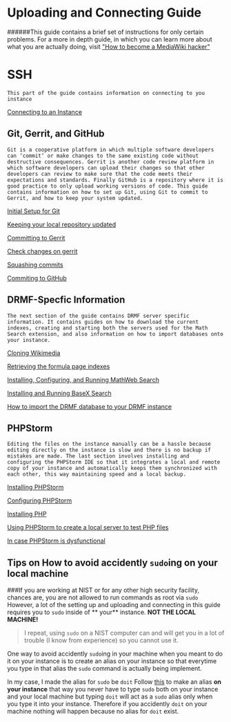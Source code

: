 # Uploading and Connecting Guide
######This guide contains a brief set of instructions for only certain problems. For a more in depth guide, in which you can learn more about what you are actually doing, visit ["How to become a MediaWiki hacker"](https://www.mediawiki.org/wiki/How_to_become_a_MediaWiki_hacker)

# SSH
	This part of the guide contains information on connecting to you instance
[Connecting to an Instance](https://github.com/DRMF/DRMF/blob/master/doc/The%20SSH%20Guide.MD#connecting-to-your-instance)

## Git, Gerrit, and GitHub
	Git is a cooperative platform in which multiple software developers can ‘commit’ or make changes to the same existing code without destructive consequences. Gerrit is another code review platform in which software developers can upload their changes so that other developers can review to make sure that the code meets their expectations and standards. Finally GitHub is a repository where it is good practice to only upload working versions of code. This guide contains information on how to set up Git, using Git to commit to Gerrit, and how to keep your system updated.
[Initial Setup for Git](https://github.com/DRMF/DRMF/blob/master/doc/Git%2C%20Gerrit%2C%20GitHub.MD#initial-setup-for-git)

[Keeping your local repository updated](https://github.com/DRMF/DRMF/blob/master/doc/Git%2C%20Gerrit%2C%20GitHub.MD#keeping-your-local-repository-updated)

[Committing to Gerrit](https://github.com/DRMF/DRMF/blob/master/doc/Git%2C%20Gerrit%2C%20GitHub.MD#committing-to-gerrit)

[Check changes on gerrit](https://github.com/DRMF/DRMF/blob/master/doc/Git%2C%20Gerrit%2C%20GitHub.MD#check-changes-on-gerrit)

[Squashing commits](https://github.com/DRMF/DRMF/blob/master/doc/Git%2C%20Gerrit%2C%20GitHub.MD#squashing-commits)

[Commiting to GitHub](https://github.com/DRMF/DRMF/blob/master/doc/Git%2C%20Gerrit%2C%20GitHub.MD#commiting-to-github)


## DRMF-Specfic Information
	The next section of the guide contains DRMF server specific information. It contains guides on how to download the current indexes, creating and starting both the servers used for the Math Search extension, and also information on how to import databases onto your instance.
[Cloning Wikimedia](https://github.com/DRMF/DRMF/blob/master/doc/DRMF-Specific%20Information.MD#cloning-wikimedia)

[Retrieving the formula page indexes](https://github.com/DRMF/DRMF/blob/master/doc/DRMF-Specific%20Information.MD#retrieving-the-formula-page-indexes)

[Installing, Configuring, and Running MathWeb Search](https://github.com/DRMF/DRMF/blob/master/doc/DRMF-Specific%20Information.MD#installing-configuring-and-running-mathweb-search)

[Installing and Running BaseX Search](https://github.com/DRMF/DRMF/blob/master/doc/DRMF-Specific%20Information.MD#installing-and-running-basex-search)

[How to import the DRMF database to your DRMF instance](https://github.com/DRMF/DRMF/blob/master/doc/DRMF-Specific%20Information.MD#how-to-import-the-drmf-database-to-your-drmf-instance)


## PHPStorm
	Editing the files on the instance manually can be a hassle because editing directly on the instance is slow and there is no backup if mistakes are made. The last section involves installing and configuring the PHPStorm IDE so that it integrates a local and remote copy of your instance and automatically keeps them synchronized with each other, this way maintaining speed and a local backup.
[Installing PHPStorm](https://github.com/DRMF/DRMF/blob/master/doc/PHPStorm.MD#installing-phpstorm)

[Configuring PHPStorm](https://github.com/DRMF/DRMF/blob/master/doc/PHPStorm.MD#configuring-phpstorm)

[Installing PHP](https://github.com/DRMF/DRMF/blob/master/doc/PHPStorm.MD#installing-php)

[Using PHPStorm to create a local server to test PHP files](https://github.com/DRMF/DRMF/blob/master/doc/PHPStorm.MD#using-phpstorm-to-create-a-local-server-to-test-php-files)

[In case PHPStorm is dysfunctional](https://github.com/DRMF/DRMF/blob/master/doc/PHPStorm.MD#in-case-phpstorm-is-dysfunctional)


## Tips on How to avoid accidently `sudo`ing on your local machine
###If you are working at NIST or for any other high security facility, chances are, you are not allowed to run commands as root via `sudo`
However, a lot of the setting up and uploading and connecting in this guide requires you to `sudo` inside of ** your** instance. **NOT THE LOCAL MACHINE!**
> I repeat, using `sudo` on a NIST computer can and will get you in a lot of trouble (I know from experience) so you cannot use it. 

One way to avoid accidently `sudo`ing in your machine when you meant to do it on your instance is to create an alias on your instance so that everytime you type in that alias the `sudo` command is actually being implement.

In my case, I made the alias for `sudo` be `doit`
Follow [this](http://stefaanlippens.net/my_bashrc_aliases_profile_and_other_stuff) to make an alias **on your instance** that way you never have to type `sudo` both on your instance and your local machine but typing `doit` will act as a `sudo` alias only when you type it into your instance. 
Therefore if you accidently `doit` on your machine nothing will happen because no alias for `doit` exist. 

